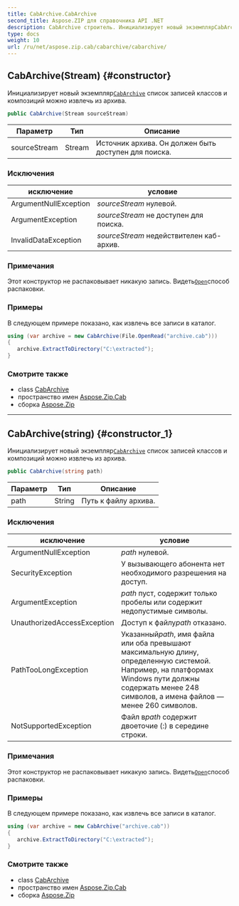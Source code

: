 ```yaml
---
title: CabArchive.CabArchive
second_title: Aspose.ZIP для справочника API .NET
description: CabArchive строитель. Инициализирует новый экземплярCabArchive список записей классов и композиций можно извлечь из архива.
type: docs
weight: 10
url: /ru/net/aspose.zip.cab/cabarchive/cabarchive/
---
```

## CabArchive(Stream) {#constructor}

Инициализирует новый экземпляр[`CabArchive`](../) список записей классов и композиций можно извлечь из архива.

```csharp
public CabArchive(Stream sourceStream)
```

| Параметр | Тип | Описание |
| --- | --- | --- |
| sourceStream | Stream | Источник архива. Он должен быть доступен для поиска. |

### Исключения

| исключение | условие |
| --- | --- |
| ArgumentNullException | *sourceStream* нулевой. |
| ArgumentException | *sourceStream* не доступен для поиска. |
| InvalidDataException | *sourceStream* недействителен каб-архив. |

### Примечания

Этот конструктор не распаковывает никакую запись. Видеть[`Open`](../../cabentry/open/)способ распаковки.

### Примеры

В следующем примере показано, как извлечь все записи в каталог.

```csharp
using (var archive = new CabArchive(File.OpenRead("archive.cab")))
{ 
   archive.ExtractToDirectory("C:\extracted");
}
```

### Смотрите также

* class [CabArchive](../)
* пространство имен [Aspose.Zip.Cab](../../cabarchive/)
* сборка [Aspose.Zip](../../../)

---

## CabArchive(string) {#constructor_1}

Инициализирует новый экземпляр[`CabArchive`](../) список записей классов и композиций можно извлечь из архива.

```csharp
public CabArchive(string path)
```

| Параметр | Тип | Описание |
| --- | --- | --- |
| path | String | Путь к файлу архива. |

### Исключения

| исключение | условие |
| --- | --- |
| ArgumentNullException | *path* нулевой. |
| SecurityException | У вызывающего абонента нет необходимого разрешения на доступ. |
| ArgumentException | *path* пуст, содержит только пробелы или содержит недопустимые символы. |
| UnauthorizedAccessException | Доступ к файлу*path* отказано. |
| PathTooLongException | Указанный*path*, имя файла или оба превышают максимальную длину, определенную системой. Например, на платформах Windows пути должны содержать менее 248 символов, а имена файлов — менее 260 символов. |
| NotSupportedException | Файл в*path* содержит двоеточие (:) в середине строки. |

### Примечания

Этот конструктор не распаковывает никакую запись. Видеть[`Open`](../../cabentry/open/)способ распаковки.

### Примеры

В следующем примере показано, как извлечь все записи в каталог.

```csharp
using (var archive = new CabArchive("archive.cab")) 
{ 
   archive.ExtractToDirectory("C:\extracted");
}
```

### Смотрите также

* class [CabArchive](../)
* пространство имен [Aspose.Zip.Cab](../../cabarchive/)
* сборка [Aspose.Zip](../../../)


